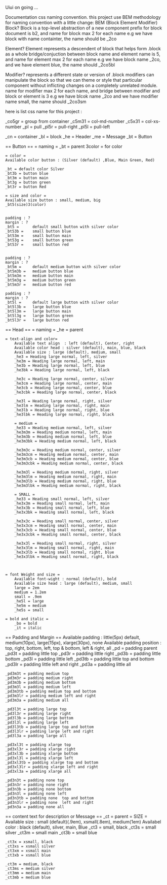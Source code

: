 Uiui on going ...

Documentation css naming convention.
this project use BEM methodology for naming convention with a little change:
BEM (Block Element Modifier)
Block?
Block is a top-level abstraction of a new component
prefix for block document is b2, and name for block max 2 for each name
e.g
we have block with name containter, the name should be _2co

Element?
Element represents a descendent of block that helps form .block as a whole
bridge/conjuction between block name and element name is 5, and name for element max 2 for each name
e.g
we have block name _2co, and we have element blue, the name should _2co5bl

Modifier?
represents a different state or version of .block
modifiers can manipulate the block so that we can theme or style that particular component without inflicting changes on a completely unrelated module.
name for modifier max 2 for each name, and bridge between modifier and block or element is 3
e.g 
we have blcok name _2co and we have modifier name small, the name should _2co3sm

here is list css name for this project :


_co5gr =   group from container
_c5m31 =   col-md-number
_c5x31 =   col-xs- number
_pl =      pull
_pl5r =    pull-right
_pl5l =    pull-left

_cn =      container
_bl =      block
_he =      Header
_me =      Message
_bt =       Button

== Button ==
    = naming =
        _bt = parent
        3color = for color
    
    = color =
    Available color button : (Silver (default) ,Blue, Main Green, Red)
    
    _bt = default color Silver
    _bt3b = button blue
    _bt3m = button main
    _bt3g = button green
    _bt3r = button Red

    = size and color =
    Available size button : small, medium, big
    _bt5(size)3(color)


    padding : ?
    margin : ?
    _bt5 =      default small button with silver color
    _bt53b =    small button blue
    _bt53m =    small button main
    _bt53g =    small button green
    _bt53r =    small button red


    padding : ?
    margin : ?
    _bt5m =     default medium button with silver color
    _bt5m3b =   medium button blue
    _bt5m3m =   medium button main
    _bt5m3g =   medium button green
    _bt5m3r =   medium button red

    padding : ?
    margin : ?
    _bt5l =     default large button with silver color
    _bt5l3b =   large button blue
    _bt5l3m =   large button main
    _bt5l3g =   large button green
    _bt5l3r =   large button red

== Head ==
    = naming =
    _he = parent

    = text-align and color=
        Available text align  : left (default), Center, right
        Available color head : silver (default), main, blue, black
        Available size : large (default), medium, small
        _he3 = Heading large normal, left, silver
        _he3m = Heading large normal, left, main
        _he3b = Heading large normal, left, blue
        _he3bk = Heading large normal, left, black

        _he3c = Heading large normal, center, silver
        _he3cm = Heading large normal, center, main
        _he3cb = Heading large normal, center, blue
        _he3cbk = Heading large normal, center, black

        _he3l = Heading large normal, right, silver
        _he3lm = Heading large normal, right, main
        _he3lb = Heading large normal, right, blue
        _he3lbk = Heading large normal, right, black

        = medium =
        _he33 = Heading medium normal, left, silver
        _he3m3m = Heading medium normal, left, main
        _he3m3b = Heading medium normal, left, blue
        _he3m3bk = Heading medium normal, left, black

        _he3m3c = Heading medium normal, center, silver
        _he3m3cm = Heading medium normal, center, main
        _he3m3cb = Heading medium normal, center, blue
        _he3m3cbk = Heading medium normal, center, black

        _he3m3l = Heading medium normal, right, silver
        _he3m3lm = Heading medium normal, right, main
        _he3m3lb = Heading medium normal, right, blue
        _he3m3lbk = Heading medium normal, right, black

        = SMALL =
        _he33 = Heading small normal, left, silver
        _he3x3m = Heading small normal, left, main
        _he3x3b = Heading small normal, left, blue
        _he3x3bk = Heading small normal, left, black

        _he3x3c = Heading small normal, center, silver
        _he3x3cm = Heading small normal, center, main
        _he3x3cb = Heading small normal, center, blue
        _he3x3cbk = Heading small normal, center, black

        _he3x3l = Heading small normal, right, silver
        _he3x3lm = Heading small normal, right, main
        _he3x3lb = Heading small normal, right, blue
        _he3x3lbk = Heading small normal, right, black

    
    
    = font Weight and size = 
        Available font-wight : normal (default), bold
        Available size head : large (default), medium, small
        large = 2em
        medium = 1.2em
        small = .9em
        _he5l = large
        _he5m = medium 
        _he5s = small
        
    = bold and italic =
        _bo = bold
        _it = italic

== Padding and Margin ==
    Available padding : little(5px) default, medium(10px), large(15px), xlarge(30px), none
    Available padding position : top, right, bottom, left, top & bottom, left & right, all
    _pd = padding parent
    _pd3t = padding little top
    _pd3r = padding little right
    _pd3b = padding little bottom
    _pd3l = padding little left
    _pd3tb = padding little top and bottom
    _pd3lr = padding little left and right
    _pd3a = padding little all
    
    _pd3m3t = padding medium top
    _pd3m3r = padding medium right
    _pd3m3b = padding medium bottom
    _pd3m3l = padding medium left
    _pd3m3tb = padding medium top and bottom
    _pd3m3lr = padding medium left and right
    _pd3m3a = padding medium all

    _pd3l3t = padding large top
    _pd3l3r = padding large right
    _pd3l3b = padding large bottom
    _pd3l3l = padding large left
    _pd3l3tb = padding large top and bottom
    _pd3l3lr = padding large left and right
    _pd3l3a = padding large all

    _pd3xl3t = padding xlarge top
    _pd3xl3r = padding xlarge right
    _pd3xl3b = padding xlarge bottom
    _pd3xl3l = padding xlarge left
    _pd3xl3tb = padding xlarge top and bottom
    _pd3xl3lr = padding xlarge left and right
    _pd3xl3a = padding xlarge all

    _pd3n3t = padding none top
    _pd3n3r = padding none right
    _pd3n3b = padding none bottom
    _pd3n3l = padding none left
    _pd3n3tb = padding none  top and bottom
    _pd3n3lr = padding none  left and right
    _pd3n3a = padding none all
== content text for description or Message ==
    _ct = parent
    = SIZE = 
    Available size : small (default)(.9em), xsmall(.8em), medium(1em)
    Availabel color : black (default), silver, main, Blue
    _ct3 = small, black
    _ct3s = small silver
    _ct3m = small main 
    _ct3b = small blue

    _ct3x = xsmall, black
    _ct3xs = xsmall silver
    _ct3xm = xsmall main 
    _ct3xb = xsmall blue

    _ct3m = medium, black
    _ct3ms = medium silver
    _ct3mm = medium main 
    _ct3mb = medium blue


